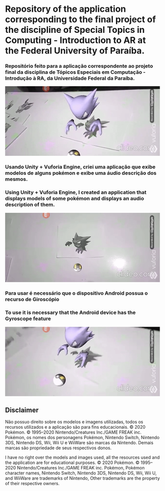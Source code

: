 # Repository of the application corresponding to the final project of the discipline of Special Topics in Computing - Introduction to AR at the Federal University of Paraíba.

### Repositório feito para a aplicação correspondente ao projeto final da disciplina de Tópicos Especiais em Computação - Introdução à RA, da Universidade Federal da Paraíba.

![Rotating Pokemon](gifs/gif3.gif)

### Usando Unity + Vuforia Engine, criei uma aplicação que exibe modelos de alguns pokémon e exibe uma áudio descrição dos mesmos.

### Using Unity + Vuforia Engine, I created an application that displays models of some pokémon and displays an audio description of them.

![Pokemon Appeared](gifs/gif2.gif)

### Para usar é necessário que o dispositivo Android possua o recurso de Giroscópio

### To use it is necessary that the Android device has the Gyroscope feature

![Stopped Pokemon](gifs/gif1)

## Disclaimer

Não possuo direito sobre os modelos e imagens utilizadas, todos os recursos utilizados e a aplicação são para fins educacionais.
© 2020 Pokémon. © 1995–2020 Nintendo/Creatures Inc./GAME FREAK inc. Pokémon, os nomes dos personagens Pokémon, Nintendo Switch, Nintendo 3DS, Nintendo DS, Wii, Wii U e WiiWare são marcas da Nintendo.
Demais marcas são propriedade de seus respectivos donos.

I have no right over the models and images used, all the resources used and the application are for educational purposes.
© 2020 Pokémon. © 1995–2020 Nintendo/Creatures Inc./GAME FREAK inc. Pokémon, Pokémon character names, Nintendo Switch, Nintendo 3DS, Nintendo DS, Wii, Wii U, and WiiWare are trademarks of Nintendo, Other trademarks are the property of their respective owners.
